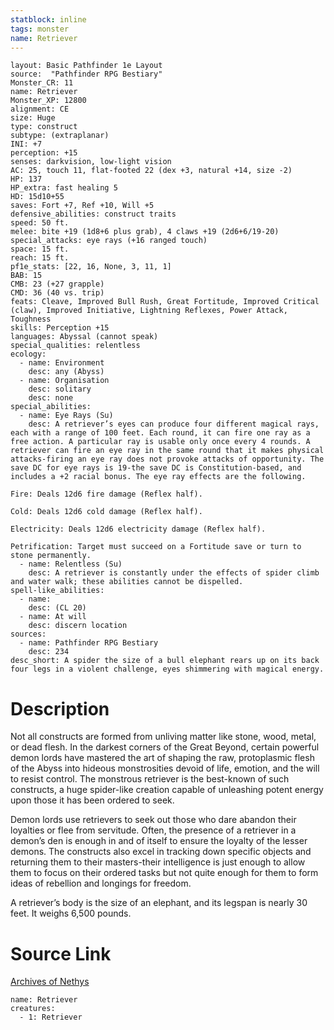 ```yaml
---
statblock: inline
tags: monster
name: Retriever
---
```

```statblock
layout: Basic Pathfinder 1e Layout
source:  "Pathfinder RPG Bestiary"
Monster_CR: 11
name: Retriever
Monster_XP: 12800
alignment: CE
size: Huge
type: construct
subtype: (extraplanar)
INI: +7
perception: +15
senses: darkvision, low-light vision
AC: 25, touch 11, flat-footed 22 (dex +3, natural +14, size -2)
HP: 137
HP_extra: fast healing 5
HD: 15d10+55
saves: Fort +7, Ref +10, Will +5
defensive_abilities: construct traits
speed: 50 ft.
melee: bite +19 (1d8+6 plus grab), 4 claws +19 (2d6+6/19-20)
special_attacks: eye rays (+16 ranged touch)
space: 15 ft.
reach: 15 ft.
pf1e_stats: [22, 16, None, 3, 11, 1]
BAB: 15
CMB: 23 (+27 grapple)
CMD: 36 (40 vs. trip)
feats: Cleave, Improved Bull Rush, Great Fortitude, Improved Critical (claw), Improved Initiative, Lightning Reflexes, Power Attack, Toughness
skills: Perception +15
languages: Abyssal (cannot speak)
special_qualities: relentless
ecology:
  - name: Environment
    desc: any (Abyss)
  - name: Organisation
    desc: solitary
    desc: none
special_abilities:
  - name: Eye Rays (Su)
    desc: A retriever’s eyes can produce four different magical rays, each with a range of 100 feet. Each round, it can fire one ray as a free action. A particular ray is usable only once every 4 rounds. A retriever can fire an eye ray in the same round that it makes physical attacks-firing an eye ray does not provoke attacks of opportunity. The save DC for eye rays is 19-the save DC is Constitution-based, and includes a +2 racial bonus. The eye ray effects are the following.

Fire: Deals 12d6 fire damage (Reflex half).

Cold: Deals 12d6 cold damage (Reflex half).

Electricity: Deals 12d6 electricity damage (Reflex half).

Petrification: Target must succeed on a Fortitude save or turn to stone permanently.
  - name: Relentless (Su)
    desc: A retriever is constantly under the effects of spider climb and water walk; these abilities cannot be dispelled.
spell-like_abilities:
  - name:
    desc: (CL 20)
  - name: At will
    desc: discern location
sources:
  - name: Pathfinder RPG Bestiary
    desc: 234
desc_short: A spider the size of a bull elephant rears up on its back four legs in a violent challenge, eyes shimmering with magical energy.
```
# Description
Not all constructs are formed from unliving matter like stone, wood, metal, or dead flesh. In the darkest corners of the Great Beyond, certain powerful demon lords have mastered the art of shaping the raw, protoplasmic flesh of the Abyss into hideous monstrosities devoid of life, emotion, and the will to resist control. The monstrous retriever is the best-known of such constructs, a huge spider-like creation capable of unleashing potent energy upon those it has been ordered to seek.

Demon lords use retrievers to seek out those who dare abandon their loyalties or flee from servitude. Often, the presence of a retriever in a demon’s den is enough in and of itself to ensure the loyalty of the lesser demons. The constructs also excel in tracking down specific objects and returning them to their masters-their intelligence is just enough to allow them to focus on their ordered tasks but not quite enough for them to form ideas of rebellion and longings for freedom.

A retriever’s body is the size of an elephant, and its legspan is nearly 30 feet. It weighs 6,500 pounds.
# Source Link
[Archives of Nethys](https://aonprd.com/MonsterDisplay.aspx?ItemName=Retriever)
```encounter-table
name: Retriever
creatures:
  - 1: Retriever
```
